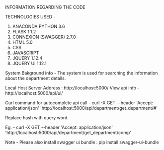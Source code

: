 INFORMATION REGARDING THE CODE

TECHNOLOGIES USED -  
1. ANACONDA PYTHON 3.6
2. FLASK 1.1.2
3. CONNEXION (SWAGGER) 2.7.0
4. HTML 5.0 
5. CSS
6. JAVASCRIPT
7. JQUERY 1.12.4
8. JQUERY UI 1.12.1


System Bakground info - 
The system is used for searching the information about the department details.


Local Host Server Address : http://localhost:5000/
View api info - http://localhost:5000/api/ui/

Curl command for autocomplete api call - curl -X GET --header 'Accept: application/json' 'http://localhost:5000/api/department/get_department/#'

Replace hash with query word.

Eg. - 
curl -X GET --header 'Accept: application/json' 'http://localhost:5000/api/department/get_department/comp'

Note - Please also install swagger ui bundle : pip install swagger-ui-bundle 

